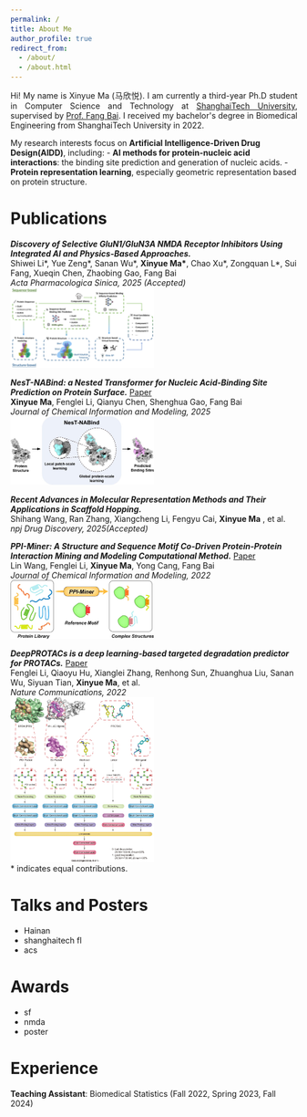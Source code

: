 ```yaml
---
permalink: /
title: About Me
author_profile: true
redirect_from: 
  - /about/
  - /about.html
---
```


<p align="justify">
Hi! My name is Xinyue Ma (马欣悦). I am currently a third-year Ph.D student in Computer Science and Technology at <a href="https://www.shanghaitech.edu.cn/">ShanghaiTech University</a>, supervised by <a href="https://bailab.siais.shanghaitech.edu.cn/">Prof. Fang Bai</a>. I received my bachelor's degree in Biomedical Engineering from ShanghaiTech University in 2022.</p>
My research interests focus on <b>Artificial Intelligence-Driven Drug Design(AIDD)</b>, including:
- <b>AI methods for protein-nucleic acid interactions</b>: the binding site prediction and generation of nucleic acids.
- <b>Protein representation learning</b>, especially geometric representation based on protein structure.

Publications
======

**_Discovery of Selective GluN1/GluN3A NMDA Receptor Inhibitors Using Integrated AI and Physics-Based Approaches._** \
Shiwei Li\*, Yue Zeng\*, Sanan Wu\*, **Xinyue Ma\***, Chao Xu\*, Zongquan L\*, Sui Fang, Xueqin Chen, Zhaobing Gao, Fang Bai \
_Acta Pharmacologica Sinica, 2025 (Accepted)_ \
<img src="../images/nmda_abstract.png" width="50%" />
<br>

**_NesT-NABind: a Nested Transformer for Nucleic Acid-Binding Site Prediction on Protein Surface._**  [Paper](https://pubs.acs.org/doi/10.1021/acs.jcim.4c01765) \
**Xinyue Ma**, Fenglei Li, Qianyu Chen, Shenghua Gao, Fang Bai \
_Journal of Chemical Information and Modeling, 2025_ \
<img src="../images/nest-abstract.png" width="50%" />
<br>


**_Recent Advances in Molecular Representation Methods and Their Applications in Scaffold Hopping._** \
Shihang Wang, Ran Zhang, Xiangcheng Li, Fengyu Cai, **Xinyue Ma** , et al. \
_npj Drug Discovery, 2025(Accepted)_ 


**_PPI-Miner: A Structure and Sequence Motif Co-Driven Protein-Protein Interaction Mining and Modeling Computational Method._**  [Paper](https://pubs.acs.org/doi/10.1021/acs.jcim.2c01033) 
\
Lin Wang, Fenglei Li, **Xinyue Ma**, Yong Cang, Fang Bai \
_Journal of Chemical Information and Modeling, 2022_ \
<img src="../images/ppi_abstract.png" width="50%" />
<br>

**_DeepPROTACs is a deep learning-based targeted degradation predictor for PROTACs._**  [Paper](https://www.nature.com/articles/s41467-022-34807-3)
\
Fenglei Li, Qiaoyu Hu, Xianglei Zhang, Renhong Sun, Zhuanghua Liu, Sanan Wu, Siyuan Tian, **Xinyue Ma**, et al. \
_Nature Communications, 2022_ \
<img src="../images/protac.png" width="50%" />
<br>
\* indicates equal contributions.


Talks and Posters
======
- Hainan
- shanghaitech fl
- acs

Awards
======
- sf
- nmda
- poster

Experience
======
**Teaching Assistant**: Biomedical Statistics (Fall 2022, Spring 2023, Fall 2024)
